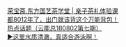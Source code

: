   
[荣宝斋.东方国艺茶学堂 | 亲子茶礼体验课](http://www.dianyue.me/archives/445/h9o236j9goif4jsh/)  
[都8012年了，出门就该背这个万能背包！](http://www.dianyue.me/archives/046/yvco6wnu9n0a5dla/)  
[热点话题（云能总180802第七期）](http://www.dianyue.me/archives/854/u4j4kysbk936f1xb/)  
[▶这里水质清澈，真适合游泳啊！](http://www.dianyue.me/archives/794/nt1jiak2rj9c83d6/)